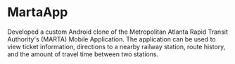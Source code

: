 # MartaApp

Developed a custom Android clone of the Metropolitan Atlanta Rapid Transit Authority's (MARTA) Mobile Application. The application can be used to view ticket information, directions to a nearby railway station, route history, and the amount of travel time between two stations.
